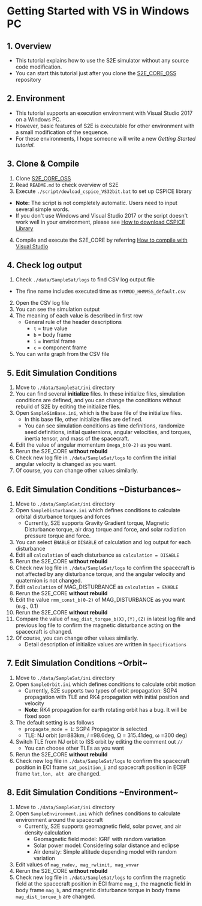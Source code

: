 # Getting Started with VS in Windows PC

## 1.  Overview

- This tutorial explains how to use the S2E simulator without any source code modification.   
- You can start this tutorial just after you clone the [S2E_CORE_OSS](https://gitlab.com/ut_issl/s2e/s2e_core_oss) repository 

## 2. Environment
- This tutorial supports an execution environment with Visual Studio 2017 on a Windows PC.  
- However, basic features of S2E is executable for other environment with a small modification of the sequence. 
- For these environments, I hope someone will write a new *Getting Started tutorial*.  

## 3. Clone & Compile
1. Clone  [S2E_CORE_OSS](https://gitlab.com/ut_issl/s2e/s2e_core_oss)   
2. Read `README.md` to check overview of S2E  
3. Execute `./script/dowload_cspice_VS32bit.bat` to set up CSPICE library  
  - **Note:** The script is not completely automatic. Users need to input several simple words.  
  - If you don't use Windows and Visual Studio 2017 or the script doesn't work well in your environment, please see  [How to download CSPICE Library](./General/HowToDwnloadCSPCElibrary.md)  
4. Compile and execute the S2E_CORE by referring [How to compile with Visual Studio](./General/HowToCompileWithVisualStudio.md)  

## 4. Check log output

1.  Check `./data/SampleSat/logs` to find CSV log output file  
   - The fine name includes executed time as `YYMMDD_HHMMSS_default.csv`  
2. Open the CSV log file  
3. You can see the simulation output  
4. The meaning of each value is described in first row  
   - General rule of the header descriptions  
     - `t` = true value   
     - `b` = body frame  
     - `i` = inertial frame  
     - `c` = component frame  
5. You can write graph from the CSV file  
   
## 5. Edit Simulation Conditions

1.  Move to `./data/SampleSat/ini`  directory  
2.  You can find several **initialize** files. In these initialize files, simulation conditions are defined, and you can change the conditions without rebuild of S2E by editing the initialize files.
3.  Open `SampleSimBase.ini`, which is the base file of the initialize files.
    - In this base file, other initialize files are defined.
    - You can see simulation conditions as time definitions, randomize seed definitions, initial quaternions, angular velocities, and torques, inertia tensor, and mass of the spacecraft. 
4.  Edit the value of angular momentum `Omega_b(0-2)` as you want.
5.  Rerun the S2E_CORE **without rebuild**
6.  Check new log file in `./data/SampleSat/logs` to confirm the initial angular velocity is changed as you want.
7.  Of course, you can change other values similarly.

## 6. Edit Simulation Conditions ~Disturbances~

1.  Move to `./data/SampleSat/ini`  directory  
2.  Open `SampleDisturbance.ini` which defines conditions to calculate orbital disturbance torques and forces
    - Currently, S2E supports Gravity Gradient torque, Magnetic Disturbance torque, air drag torque and force, and solar radiation pressure torque and force.
3.  You can select `ENABLE` or `DISABLE` of calculation and log output for each disturbance
4.   Edit all `calculation` of each disturbance as `calculation = DISABLE`
5.  Rerun the S2E_CORE **without rebuild**
6.  Check new log file in `./data/SampleSat/logs` to confirm the spacecraft is not affected by any disturbance torque, and the angular velocity and quaternion is not changed.
7.  Edit  `calculation` of MAG_DISTURBANCE as `calculation = ENABLE`
8.  Rerun the S2E_CORE **without rebuild**
9.  Edit the value `rmm_const_b(0-2)` of MAG_DISTURBANCE as you want (e.g., 0.1)
10.  Rerun the S2E_CORE **without rebuild**
11.  Compare the value of `mag_dist_torque_b(X),(Y),(Z)` in latest log file and previous log file to confirm the magnetic disturbance acting on the spacecraft is changed.
12.  Of course, you can change other values similarly.
     - Detail description of initialize values are written in `Specifications`

## 7. Edit Simulation Conditions ~Orbit~

1.  Move to `./data/SampleSat/ini`  directory  
2.  Open `SampleOrbit.ini` which defines conditions to calculate orbit motion
    - Currently, S2E supports two types of orbit propagation: SGP4 propagation with TLE and RK4 propagation with initial position and velocity
    - **Note**: RK4 propagation for earth rotating orbit has a bug. It will be fixed soon
3.  The default setting is as follows
    - `propagate_mode = 1`: SGP4 Propagator is selected
    - TLE: NJ orbit (*a*=883km, *i* =98.6deg, &Omega; = 315.41deg, &omega; =300 deg)
4.  Switch TLE from NJ orbit to ISS orbit by editing the comment out `//`
    - You can choose other TLEs as you want
5.  Rerun the S2E_CORE **without rebuild**
6.  Check new log file in `./data/SampleSat/logs` to confirm the spacecraft position in ECI frame `sat_position_i` and spacecraft position in ECEF frame `lat,lon, alt ` are changed.

## 8. Edit Simulation Conditions ~Environment~

1.  Move to `./data/SampleSat/ini`  directory  
2.  Open `SampleEnvironment.ini` which defines conditions to calculate environment around the spacecraft
    - Currently, S2E supports geomagnetic field, solar power, and air density calculation
      - Geomagnetic field model: IGRF with random variation
      - Solar power model: Considering solar distance and eclipse
      - Air density: Simple altitude depending model with random variation
3.  Edit values of `mag_rwdev, mag_rwlimit, mag_wnvar` 
4.  Rerun the S2E_CORE **without rebuild**
5.  Check new log file in `./data/SampleSat/logs` to confirm the magnetic field at the spacecraft position in ECI frame `mag_i`, the magnetic field in body frame `mag_b`, and magnetic disturbance torque in body frame `mag_dist_torque_b` are changed.